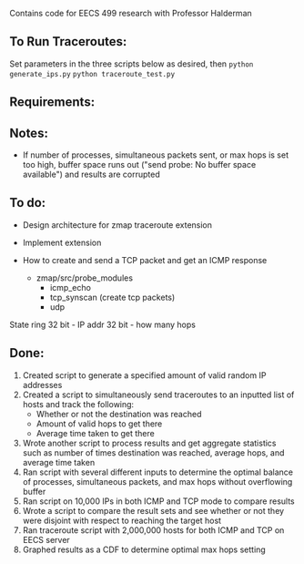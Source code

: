Contains code for EECS 499 research with Professor Halderman

## To Run Traceroutes: 
Set parameters in the three scripts below as desired, then
`python generate_ips.py`
`python traceroute_test.py`

## Requirements:


## Notes:
- If number of processes, simultaneous packets sent, or max hops is set too high, buffer space runs out ("send probe: No buffer space available") and results are corrupted

## To do:
- Design architecture for zmap traceroute extension
- Implement extension


- How to create and send a TCP packet and get an ICMP response
	- zmap/src/probe_modules
		- icmp_echo
		- tcp_synscan (create tcp packets)
		- udp


State ring 
32 bit - IP addr
32 bit - how many hops




## Done:
1. Created script to generate a specified amount of valid random IP addresses
2. Created a script to simultaneously send traceroutes to an inputted list of hosts and track the following:
	* Whether or not the destination was reached
	* Amount of valid hops to get there
	* Average time taken to get there
3.  Wrote another script to process results and get aggregate statistics such as number of times destination was reached, average hops, and average time taken
4.  Ran script with several different inputs to determine the optimal balance of processes, simultaneous packets, and max hops without overflowing buffer
5.  Ran script on 10,000 IPs in both ICMP and TCP mode to compare results
6.  Wrote a script to compare the result sets and see whether or not they were disjoint with respect to reaching the target host
7.	Ran traceroute script with 2,000,000 hosts for both ICMP and TCP on EECS server
8.	Graphed results as a CDF to determine optimal max hops setting